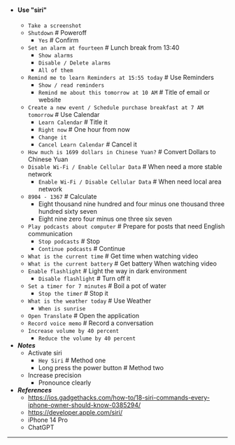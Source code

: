 - #### Use "siri"
    - `Take a screenshot`
    - `Shutdown` # Poweroff
        - `Yes` # Confirm
    - `Set an alarm at fourteen` # Lunch break from 13:40
        - `Show alarms`
        - `Disable / Delete alarms`
        - `All of them`
    - `Remind me to learn Reminders at 15:55 today` # Use Reminders
        - `Show / read reminders`
        - `Remind me about this tomorrow at 10 AM` # Title of email or website
    - `Create a new event / Schedule purchase breakfast at 7 AM tomorrow` # Use Calendar
        - `Learn Calendar` # Title it
        - `Right now` # One hour from now
        - `Change it`
        - `Cancel Learn Calendar` # Cancel it
    - `How much is 1699 dollars in Chinese Yuan?` # Convert Dollars to Chinese Yuan
    - `Disable Wi-Fi / Enable Cellular Data` # When need a more stable network
        - `Enable Wi-Fi / Disable Cellular Data` # When need local area network
    - `8904 - 1367` # Calculate
        - Eight thousand nine hundred and four minus one thousand three hundred sixty seven
        - Eight nine zero four minus one three six seven
    - `Play podcasts about computer` # Prepare for posts that need English communication
        - `Stop podcasts` # Stop
        - `Continue podcasts` # Continue
    - `What is the current time` # Get time when watching video
    - `What is the current battery` # Get battery When watching video
    - `Enable flashlight` # Light the way in dark environment
        - `Disable flashlight` # Turn off it
    - `Set a timer for 7 minutes` # Boil a pot of water
        - `Stop the timer` # Stop it
    - `What is the weather today` # Use Weather
        - `When is sunrise`
    - `Open Translate` # Open the application
    - `Record voice memo` # Record a conversation
    - `Increase volume by 40 percent`
        - `Reduce the volume by 40 percent`
- ***Notes***
    - Activate siri
        - `Hey Siri` # Method one
        - Long press the power button # Method two
    - Increase precision
        - Pronounce clearly
- ***References***
    - https://ios.gadgethacks.com/how-to/18-siri-commands-every-iphone-owner-should-know-0385294/
    - https://developer.apple.com/siri/
    - iPhone 14 Pro
    - ChatGPT
- ---
